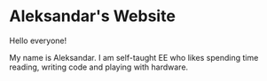 # Aleksandar's Website

Hello everyone! 

My name is Aleksandar. I am self-taught EE who likes spending time reading, writing code and playing with hardware.

